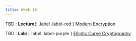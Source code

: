 ```yaml
---
title: Week 10
---
```


TBD
: **Lecture**{: .label .label-red } [Modern Encryption](#)

TBD 
: **Lab**{: .label .label-purple } [Elliptic Curve Cryptography](#)
